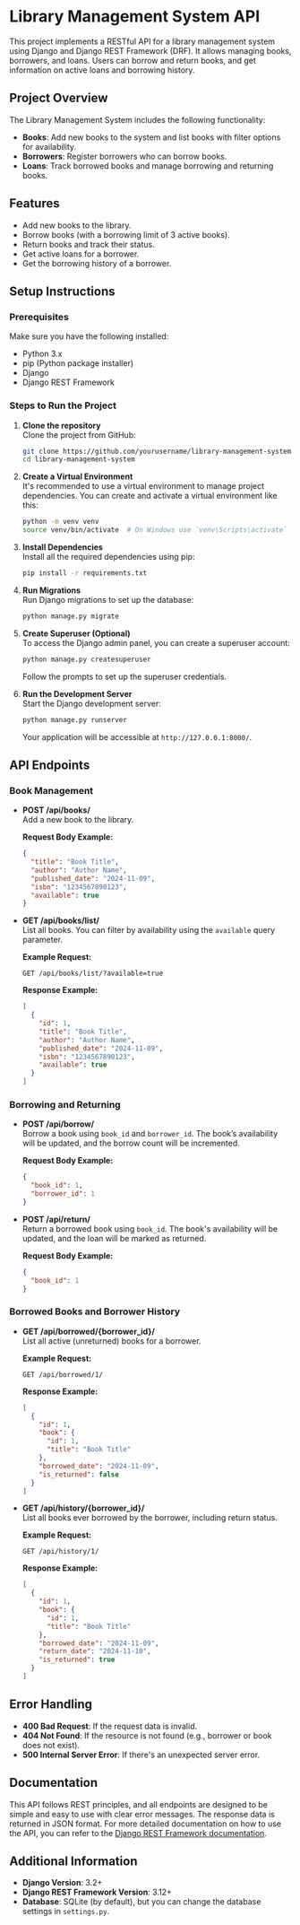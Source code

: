 ﻿
# Library Management System API

This project implements a RESTful API for a library management system using Django and Django REST Framework (DRF). It allows managing books, borrowers, and loans. Users can borrow and return books, and get information on active loans and borrowing history.

## Project Overview

The Library Management System includes the following functionality:

- **Books**: Add new books to the system and list books with filter options for availability.
- **Borrowers**: Register borrowers who can borrow books.
- **Loans**: Track borrowed books and manage borrowing and returning books.

## Features

- Add new books to the library.
- Borrow books (with a borrowing limit of 3 active books).
- Return books and track their status.
- Get active loans for a borrower.
- Get the borrowing history of a borrower.

## Setup Instructions

### Prerequisites

Make sure you have the following installed:

- Python 3.x
- pip (Python package installer)
- Django
- Django REST Framework

### Steps to Run the Project

1. **Clone the repository**  
   Clone the project from GitHub:

   ```bash
   git clone https://github.com/yourusername/library-management-system.git
   cd library-management-system
   ```

2. **Create a Virtual Environment**  
   It's recommended to use a virtual environment to manage project dependencies. You can create and activate a virtual environment like this:

   ```bash
   python -m venv venv
   source venv/bin/activate  # On Windows use `venv\Scripts\activate`
   ```

3. **Install Dependencies**  
   Install all the required dependencies using pip:

   ```bash
   pip install -r requirements.txt
   ```

4. **Run Migrations**  
   Run Django migrations to set up the database:

   ```bash
   python manage.py migrate
   ```

5. **Create Superuser (Optional)**  
   To access the Django admin panel, you can create a superuser account:

   ```bash
   python manage.py createsuperuser
   ```

   Follow the prompts to set up the superuser credentials.

6. **Run the Development Server**  
   Start the Django development server:

   ```bash
   python manage.py runserver
   ```

   Your application will be accessible at `http://127.0.0.1:8000/`.

## API Endpoints

### Book Management

- **POST /api/books/**  
  Add a new book to the library.

  **Request Body Example:**

  ```json
  {
    "title": "Book Title",
    "author": "Author Name",
    "published_date": "2024-11-09",
    "isbn": "1234567890123",
    "available": true
  }
  ```

- **GET /api/books/list/**  
  List all books. You can filter by availability using the `available` query parameter.

  **Example Request:**

  ```
  GET /api/books/list/?available=true
  ```

  **Response Example:**

  ```json
  [
    {
      "id": 1,
      "title": "Book Title",
      "author": "Author Name",
      "published_date": "2024-11-09",
      "isbn": "1234567890123",
      "available": true
    }
  ]
  ```

### Borrowing and Returning

- **POST /api/borrow/**  
  Borrow a book using `book_id` and `borrower_id`. The book’s availability will be updated, and the borrow count will be incremented.

  **Request Body Example:**

  ```json
  {
    "book_id": 1,
    "borrower_id": 1
  }
  ```

- **POST /api/return/**  
  Return a borrowed book using `book_id`. The book's availability will be updated, and the loan will be marked as returned.

  **Request Body Example:**

  ```json
  {
    "book_id": 1
  }
  ```

### Borrowed Books and Borrower History

- **GET /api/borrowed/{borrower_id}/**  
  List all active (unreturned) books for a borrower.

  **Example Request:**

  ```
  GET /api/borrowed/1/
  ```

  **Response Example:**

  ```json
  [
    {
      "id": 1,
      "book": {
        "id": 1,
        "title": "Book Title"
      },
      "borrowed_date": "2024-11-09",
      "is_returned": false
    }
  ]
  ```

- **GET /api/history/{borrower_id}/**  
  List all books ever borrowed by the borrower, including return status.

  **Example Request:**

  ```
  GET /api/history/1/
  ```

  **Response Example:**

  ```json
  [
    {
      "id": 1,
      "book": {
        "id": 1,
        "title": "Book Title"
      },
      "borrowed_date": "2024-11-09",
      "return_date": "2024-11-10",
      "is_returned": true
    }
  ]
  ```

## Error Handling

- **400 Bad Request**: If the request data is invalid.
- **404 Not Found**: If the resource is not found (e.g., borrower or book does not exist).
- **500 Internal Server Error**: If there's an unexpected server error.

## Documentation

This API follows REST principles, and all endpoints are designed to be simple and easy to use with clear error messages. The response data is returned in JSON format. For more detailed documentation on how to use the API, you can refer to the [Django REST Framework documentation](https://www.django-rest-framework.org/).

## Additional Information

- **Django Version**: 3.2+
- **Django REST Framework Version**: 3.12+
- **Database**: SQLite (by default), but you can change the database settings in `settings.py`.
